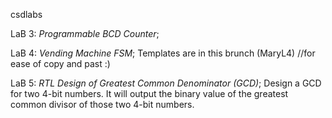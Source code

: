 csdlabs

LaB 3:
  *Programmable BCD Counter*;

LaB 4:
  *Vending Machine FSM*;
    Templates are in this brunch (MaryL4) //for ease of copy and past :)

LaB 5:
  *RTL Design of Greatest Common Denominator (GCD)*;
    Design a GCD for two 4-bit numbers. It will output the binary value of the greatest common divisor of those two 4-bit numbers.

